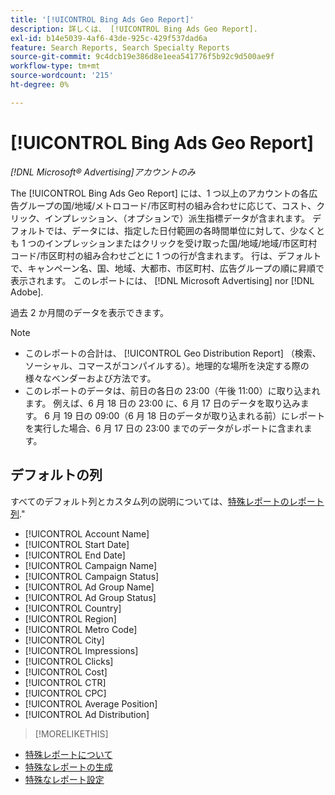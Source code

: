 ```yaml
---
title: '[!UICONTROL Bing Ads Geo Report]'
description: 詳しくは、 [!UICONTROL Bing Ads Geo Report].
exl-id: b14e5039-4af6-43de-925c-429f537dad6a
feature: Search Reports, Search Specialty Reports
source-git-commit: 9c4dcb19e386d8e1eea541776f5b92c9d500ae9f
workflow-type: tm+mt
source-wordcount: '215'
ht-degree: 0%

---
```


# [!UICONTROL Bing Ads Geo Report]

*[!DNL Microsoft® Advertising]アカウントのみ*

The [!UICONTROL Bing Ads Geo Report] には、1 つ以上のアカウントの各広告グループの国/地域/メトロコード/市区町村の組み合わせに応じて、コスト、クリック、インプレッション、（オプションで）派生指標データが含まれます。 デフォルトでは、データには、指定した日付範囲の各時間単位に対して、少なくとも 1 つのインプレッションまたはクリックを受け取った国/地域/地域/市区町村コード/市区町村の組み合わせごとに 1 つの行が含まれます。 行は、デフォルトで、キャンペーン名、国、地域、大都市、市区町村、広告グループの順に昇順で表示されます。 このレポートには、 [!DNL Microsoft Advertising] nor [!DNL Adobe].

過去 2 か月間のデータを表示できます。

>[!NOTE]
>
>* このレポートの合計は、 [!UICONTROL Geo Distribution Report] （検索、ソーシャル、コマースがコンパイルする）。地理的な場所を決定する際の様々なベンダーおよび方法です。
>* このレポートのデータは、前日の各日の 23:00（午後 11:00）に取り込まれます。 例えば、6 月 18 日の 23:00 に、6 月 17 日のデータを取り込みます。 6 月 19 日の 09:00（6 月 18 日のデータが取り込まれる前）にレポートを実行した場合、6 月 17 日の 23:00 までのデータがレポートに含まれます。

## デフォルトの列

すべてのデフォルト列とカスタム列の説明については、[特殊レポートのレポート列](specialty-report-columns.md).&quot;

* [!UICONTROL Account Name]
* [!UICONTROL Start Date]
* [!UICONTROL End Date]
* [!UICONTROL Campaign Name]
* [!UICONTROL Campaign Status]
* [!UICONTROL Ad Group Name]
* [!UICONTROL Ad Group Status]
* [!UICONTROL Country]
* [!UICONTROL Region]
* [!UICONTROL Metro Code]
* [!UICONTROL City]
* [!UICONTROL Impressions]
* [!UICONTROL Clicks]
* [!UICONTROL Cost]
* [!UICONTROL CTR]
* [!UICONTROL CPC]
* [!UICONTROL Average Position]
* [!UICONTROL Ad Distribution]

>[!MORELIKETHIS]
>
* [特殊レポートについて](specialty-report-about.md)
* [特殊なレポートの生成](specialty-report-generate.md)
* [特殊なレポート設定](specialty-report-settings.md)
